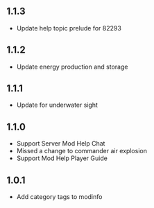 ## 1.1.3

- Update help topic prelude for 82293

## 1.1.2

- Update energy production and storage

## 1.1.1

- Update for underwater sight

## 1.1.0

- Support Server Mod Help Chat
- Missed a change to commander air explosion
- Support Mod Help Player Guide

## 1.0.1

- Add category tags to modinfo
